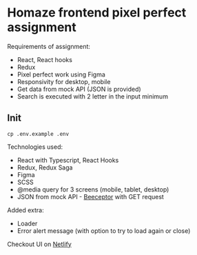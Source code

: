 # Homaze frontend pixel perfect assignment

Requirements of assignment:

- React, React hooks
- Redux
- Pixel perfect work using Figma
- Responsivity for desktop, mobile
- Get data from mock API (JSON is provided)
- Search is executed with 2 letter in the input minimum

## Init

```
cp .env.example .env
```

Technologies used:

- React with Typescript, React Hooks
- Redux, Redux Saga
- Figma
- SCSS
- @media query for 3 screens (mobile, tablet, desktop)
- JSON from mock API - [Beeceptor](https://homaze-list.free.beeceptor.com) with GET request

Added extra:

- Loader
- Error alert message (with option to try to load again or close)

Checkout UI on [Netlify](https://contracts-list.netlify.app/)
